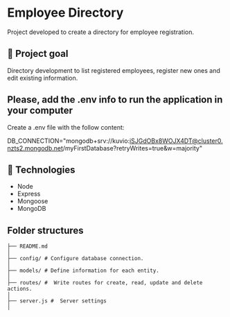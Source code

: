 # Employee Directory

Project developed to create a directory for employee registration.

## 🎯 Project goal

Directory development to list registered employees, register new ones and edit existing information.

## Please, add the .env info to run the application in your computer

Create a .env file with the follow content:

DB_CONNECTION="mongodb+srv://kuvio:iSJGdOBx8WOJX4DT@cluster0.nzts2.mongodb.net/myFirstDatabase?retryWrites=true&w=majority"

## 🚀 Technologies

- Node
- Express
- Mongoose
- MongoDB

## Folder structures

```
├── README.md
│
├── config/ # Configure database connection.
│
├── models/ # Define information for each entity.
│
├── routes/ #  Write routes for create, read, update and delete actions.
│
├── server.js #  Server settings
│


```
